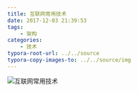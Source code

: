 ```yaml
---
title: 互联网常用技术
date: 2017-12-03 21:39:53
tags:
    - 架构
categories:
    - 技术
typora-root-url: ../../source
typora-copy-images-to: ../../source/img
---
```

![互联网常用技术](/img/%E4%BA%92%E8%81%94%E7%BD%91%E5%B8%B8%E7%94%A8%E6%8A%80%E6%9C%AF.png)


